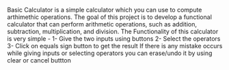 Basic Calculator is a simple calculator which you can use to compute arthimethic operations. The goal of this project is to develop a functional calculator that can perform
arithmetic operations, such as addition, subtraction, multiplication, and division. The Functionality of this calculator is very simple -
1- Give the two inputs using buttons
2- Select the operators 
3- Click on equals sign button to get the result
If there is any mistake occurs while giving inputs or selecting operators you can erase/undo it by using clear or cancel buttton
